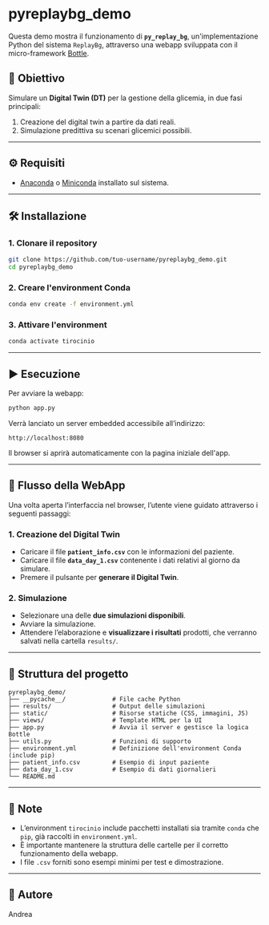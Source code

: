 # pyreplaybg_demo

Questa demo mostra il funzionamento di **`py_replay_bg`**, un'implementazione Python del sistema `ReplayBg`, attraverso una webapp sviluppata con il micro-framework [Bottle](https://bottlepy.org/).

## 🚀 Obiettivo

Simulare un **Digital Twin (DT)** per la gestione della glicemia, in due fasi principali:

1. Creazione del digital twin a partire da dati reali.
2. Simulazione predittiva su scenari glicemici possibili.

---

## ⚙️ Requisiti

- [Anaconda](https://www.anaconda.com/products/distribution) o [Miniconda](https://docs.conda.io/en/latest/miniconda.html) installato sul sistema.

---

## 🛠️ Installazione

### 1. Clonare il repository

```bash
git clone https://github.com/tuo-username/pyreplaybg_demo.git
cd pyreplaybg_demo
```

### 2. Creare l'environment Conda

```bash
conda env create -f environment.yml
```

### 3. Attivare l'environment

```bash
conda activate tirocinio
```

---

## ▶️ Esecuzione

Per avviare la webapp:

```bash
python app.py
```

Verrà lanciato un server embedded accessibile all’indirizzo:

```
http://localhost:8080
```

Il browser si aprirà automaticamente con la pagina iniziale dell'app.

---

## 🧪 Flusso della WebApp

Una volta aperta l’interfaccia nel browser, l’utente viene guidato attraverso i seguenti passaggi:

### **1. Creazione del Digital Twin**

- Caricare il file **`patient_info.csv`** con le informazioni del paziente.
- Caricare il file **`data_day_1.csv`** contenente i dati relativi al giorno da simulare.
- Premere il pulsante per **generare il Digital Twin**.

### **2. Simulazione**

- Selezionare una delle **due simulazioni disponibili**.
- Avviare la simulazione.
- Attendere l’elaborazione e **visualizzare i risultati** prodotti, che verranno salvati nella cartella `results/`.

---

## 📁 Struttura del progetto

```
pyreplaybg_demo/
├── __pycache__/             # File cache Python
├── results/                 # Output delle simulazioni
├── static/                  # Risorse statiche (CSS, immagini, JS)
├── views/                   # Template HTML per la UI
├── app.py                   # Avvia il server e gestisce la logica Bottle
├── utils.py                 # Funzioni di supporto
├── environment.yml          # Definizione dell'environment Conda (include pip)
├── patient_info.csv         # Esempio di input paziente
├── data_day_1.csv           # Esempio di dati giornalieri
└── README.md
```

---

## 📌 Note

- L’environment `tirocinio` include pacchetti installati sia tramite `conda` che `pip`, già raccolti in `environment.yml`.
- È importante mantenere la struttura delle cartelle per il corretto funzionamento della webapp.
- I file `.csv` forniti sono esempi minimi per test e dimostrazione.

---

## 👤 Autore

Andrea
